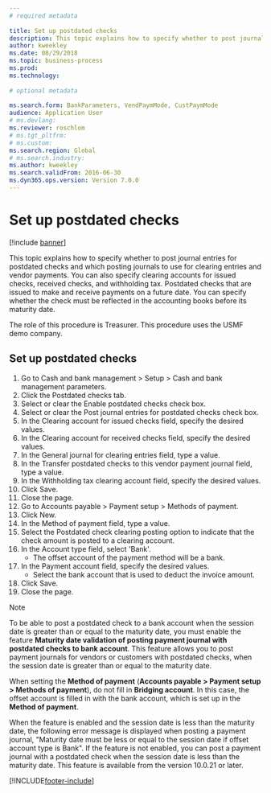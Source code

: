 ```yaml
--- 
# required metadata 
 
title: Set up postdated checks
description: This topic explains how to specify whether to post journal entries for postdated checks and which posting journals to use for clearing entries and vendor payments. 
author: kweekley
ms.date: 08/29/2018
ms.topic: business-process 
ms.prod:  
ms.technology:  
 
# optional metadata 
 
ms.search.form: BankParameters, VendPaymMode, CustPaymMode   
audience: Application User 
# ms.devlang:  
ms.reviewer: roschlom
# ms.tgt_pltfrm:  
# ms.custom:  
ms.search.region: Global
# ms.search.industry: 
ms.author: kweekley
ms.search.validFrom: 2016-06-30 
ms.dyn365.ops.version: Version 7.0.0 
---
```

# Set up postdated checks

[!include [banner](../../includes/banner.md)]

This topic explains how to specify whether to post journal entries for postdated checks and which posting journals to use for clearing entries and vendor payments. You can also specify clearing accounts for issued checks, received checks, and withholding tax. Postdated checks that are issued to make and receive payments on a future date. You can specify whether the check must be reflected in the accounting books before its maturity date.



The role of this procedure is Treasurer. This procedure uses the USMF demo company.


## Set up postdated checks
1. Go to Cash and bank management > Setup > Cash and bank management parameters.
2. Click the Postdated checks tab.
3. Select or clear the Enable postdated checks check box.
4. Select or clear the Post journal entries for postdated checks check box.
5. In the Clearing account for issued checks field, specify the desired values.
6. In the Clearing account for received checks field, specify the desired values.
7. In the General journal for clearing entries field, type a value.
8. In the Transfer postdated checks to this vendor payment journal field, type a value.
9. In the Withholding tax clearing account field, specify the desired values.
10. Click Save.
11. Close the page.
12. Go to Accounts payable > Payment setup > Methods of payment.
13. Click New.
14. In the Method of payment field, type a value.
15. Select the Postdated check clearing posting option to indicate that the check amount is posted to a clearing account.
16. In the Account type field, select 'Bank'.
    * The offset account of the payment method will be a bank.  
17. In the Payment account field, specify the desired values.
    * Select the bank account that is used to deduct the invoice amount.  
18. Click Save.
19. Close the page.
> [!NOTE]
> To be able to post a postdated check to a bank account when the session date is greater than or equal to the maturity date, you must enable the feature **Maturity date validation of posting payment journal with postdated checks to bank account**. This feature allows you to post payment journals for vendors or customers with postdated checks, when the session date is greater than or equal to the maturity date.
> 
> When setting the **Method of payment** (**Accounts payable > Payment setup > Methods of payment**), do not fill in **Bridging account**. In this case, the offset account is filled in with the bank account, which is set up in the **Method of payment**.
>  
> When the feature is enabled and the session date is less than the maturity date, the following error message is displayed when posting a payment journal, "Maturity date must be less or equal to the session date if offset account type is Bank". If the feature is not enabled, you can post a payment journal with a postdated check when the session date is less than the maturity date.
> This feature is available from the version 10.0.21 or later.    

[!INCLUDE[footer-include](../../../includes/footer-banner.md)]
